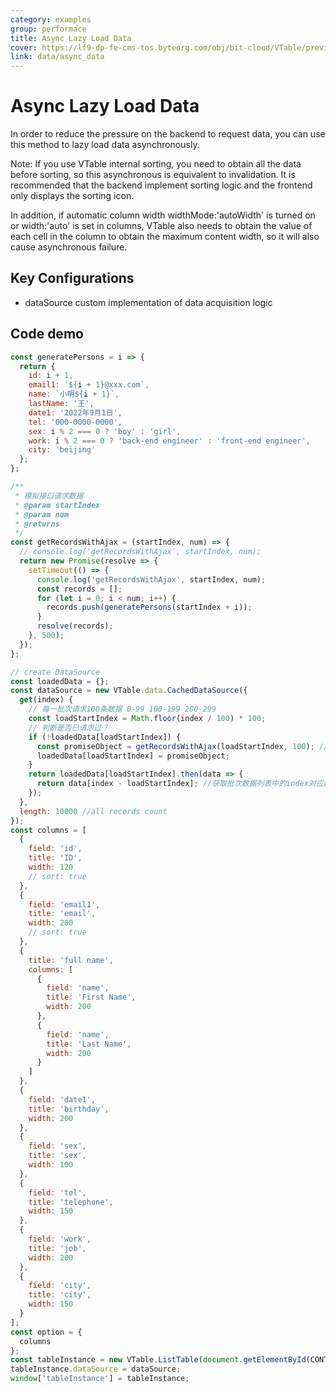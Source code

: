 ```yaml
---
category: examples
group: performace
title: Async Lazy Load Data
cover: https://lf9-dp-fe-cms-tos.byteorg.com/obj/bit-cloud/VTable/preview/asyncData.gif
link: data/async_data
---
```


# Async Lazy Load Data

In order to reduce the pressure on the backend to request data, you can use this method to lazy load data asynchronously.

Note: If you use VTable internal sorting, you need to obtain all the data before sorting, so this asynchronous is equivalent to invalidation. It is recommended that the backend implement sorting logic and the frontend only displays the sorting icon.

In addition, if automatic column width widthMode:'autoWidth' is turned on or width:'auto' is set in columns, VTable also needs to obtain the value of each cell in the column to obtain the maximum content width, so it will also cause asynchronous failure.

## Key Configurations

- dataSource custom implementation of data acquisition logic

## Code demo

```javascript livedemo template=vtable
const generatePersons = i => {
  return {
    id: i + 1,
    email1: `${i + 1}@xxx.com`,
    name: `小明${i + 1}`,
    lastName: '王',
    date1: '2022年9月1日',
    tel: '000-0000-0000',
    sex: i % 2 === 0 ? 'boy' : 'girl',
    work: i % 2 === 0 ? 'back-end engineer' : 'front-end engineer',
    city: 'beijing'
  };
};

/**
 * 模拟接口请求数据
 * @param startIndex
 * @param num
 * @returns
 */
const getRecordsWithAjax = (startIndex, num) => {
  // console.log('getRecordsWithAjax', startIndex, num);
  return new Promise(resolve => {
    setTimeout(() => {
      console.log('getRecordsWithAjax', startIndex, num);
      const records = [];
      for (let i = 0; i < num; i++) {
        records.push(generatePersons(startIndex + i));
      }
      resolve(records);
    }, 500);
  });
};

// create DataSource
const loadedData = {};
const dataSource = new VTable.data.CachedDataSource({
  get(index) {
    // 每一批次请求100条数据 0-99 100-199 200-299
    const loadStartIndex = Math.floor(index / 100) * 100;
    // 判断是否已请求过？
    if (!loadedData[loadStartIndex]) {
      const promiseObject = getRecordsWithAjax(loadStartIndex, 100); // return Promise Object
      loadedData[loadStartIndex] = promiseObject;
    }
    return loadedData[loadStartIndex].then(data => {
      return data[index - loadStartIndex]; //获取批次数据列表中的index对应数据
    });
  },
  length: 10000 //all records count
});
const columns = [
  {
    field: 'id',
    title: 'ID',
    width: 120
    // sort: true
  },
  {
    field: 'email1',
    title: 'email',
    width: 200
    // sort: true
  },
  {
    title: 'full name',
    columns: [
      {
        field: 'name',
        title: 'First Name',
        width: 200
      },
      {
        field: 'name',
        title: 'Last Name',
        width: 200
      }
    ]
  },
  {
    field: 'date1',
    title: 'birthday',
    width: 200
  },
  {
    field: 'sex',
    title: 'sex',
    width: 100
  },
  {
    field: 'tel',
    title: 'telephone',
    width: 150
  },
  {
    field: 'work',
    title: 'job',
    width: 200
  },
  {
    field: 'city',
    title: 'city',
    width: 150
  }
];
const option = {
  columns
};
const tableInstance = new VTable.ListTable(document.getElementById(CONTAINER_ID), option);
tableInstance.dataSource = dataSource;
window['tableInstance'] = tableInstance;
```
